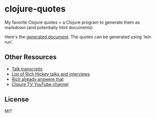 # clojure-quotes

My favorite Clojure quotes + a Clojure program to generate them as markdown (and potentially html documents)

Here's the [generated document](generated.md). The quotes can be generated using 'lein run'.

## Other Resources

* [Talk transcripts](https://github.com/matthiasn/talk-transcripts)
* [List of Rich Hickey talks and interviews](https://github.com/tallesl/Rich-Hickey-fanclub)
* [Rich already answere that](https://gist.github.com/reborg/dc8b0c96c397a56668905e2767fd697f)
* [Clojure TV YouTube channel](https://www.youtube.com/user/ClojureTV)

## License

MIT